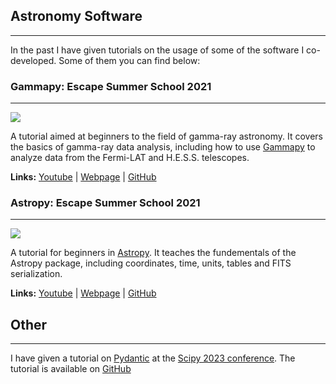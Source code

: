 ## Astronomy Software
__________________________
In the past I have given tutorials on the usage of some of the software I co-developed. Some of them you can find below:


### Gammapy: Escape Summer School 2021
__________________________________
<img  class="image-software" src="https://img.youtube.com/vi/gsAI0TDV5B0/0.jpg"/>

A tutorial aimed at beginners to the field of gamma-ray astronomy. It covers the basics of gamma-ray data analysis, including how to use [Gammapy](https://gammapy.org) to analyze data from the Fermi-LAT and H.E.S.S. telescopes.

**Links:**
[Youtube](https://www.youtube.com/watch?v=gsAI0TDV5B0) | [Webpage](https://escape2020.github.io/school2021/posts/clase19/) | [GitHub](https://github.com/escape2020/school2021/tree/main/gammapy)



### Astropy: Escape Summer School 2021
__________________________________
<img  class="image-software" src="https://img.youtube.com/vi/uzhQ6RIGHQA/0.jpg"/>

A tutorial for beginners in [Astropy](https://www.astropy.org). It teaches the fundementals of the Astropy package, including coordinates, time, units, tables and FITS serialization.

**Links:**
[Youtube](https://www.youtube.com/watch?v=uzhQ6RIGHQA) | [Webpage](https://escape2020.github.io/school2021/posts/clase16/) | [GitHub](https://github.com/escape2020/school2021/tree/main/astropy)


## Other
__________________________


I have given a tutorial on [Pydantic](https://pydantic-docs.helpmanual.io/) at the [Scipy 2023 conference](https://scipy2023.scipy.org/). The tutorial is available on [GitHub](
https://github.com/adonath/scipy-2023-pydantic-tutorial)
